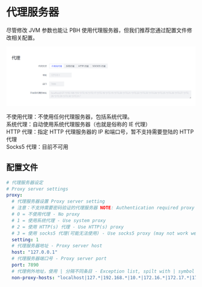 # 代理服务器

尽管修改 JVM 参数也能让 PBH 使用代理服务器，但我们推荐您通过配置文件修改相关配置。

![proxy-server](./assets/proxy-server.png)

不使用代理：不使用任何代理服务器，包括系统代理。  
系统代理：自动使用系统代理服务器（也就是俗称的 IE 代理）  
HTTP 代理：指定 HTTP 代理服务器的 IP 和端口号，暂不支持需要登陆的 HTTP 代理  
Socks5 代理：目前不可用

## 配置文件
```yaml
# 代理服务器设定
# Proxy server settings
proxy:
  # 代理服务器设置 Proxy server setting
  # 注意：不支持需要密码验证的代理服务器 NOTE: Authentication required proxy servers are not supported
  # 0 = 不使用代理 - No proxy
  # 1 = 使用系统代理 - Use system proxy
  # 2 = 使用 HTTP(s) 代理 - Use HTTP(s) proxy
  # 3 = 使用 socks5 代理(可能无法使用) - Use socks5 proxy (may not work well)
  setting: 1
  # 代理服务器地址 - Proxy server host
  host: "127.0.0.1"
  # 代理服务器端口号 - Proxy server port
  port: 7890
  # 代理例外地址，使用 | 分隔不同条目 - Exception list, spilt with | symbol
  non-proxy-hosts: "localhost|127.*|192.168.*|10.*|172.16.*|172.17.*|172.18.*|172.19.*|172.20.*|172.21.*|172.22.*|172.23.*|172.24.*|172.25.*|172.26.*|172.27.*|172.28.*|172.29.*|172.30.*|172.31.*|*.local|*.lan"
```